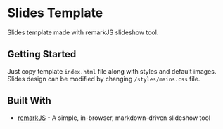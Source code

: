 # Slides Template

Slides template made with remarkJS slideshow tool.

## Getting Started

Just copy template `index.html` file along with styles and default images. Slides design can be modified by changing `/styles/mains.css` file.

## Built With

* [remarkJS](http://www.remarkjs.com) - A simple, in-browser, markdown-driven slideshow tool 
